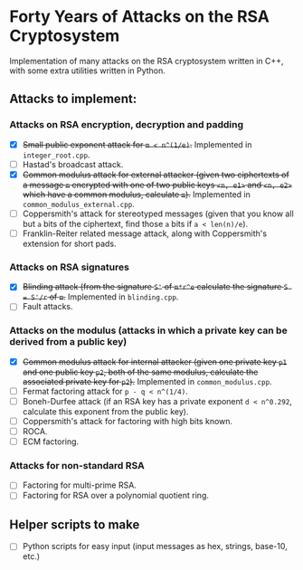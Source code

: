 # Forty Years of Attacks on the RSA Cryptosystem
Implementation of many attacks on the RSA cryptosystem written in C++, with some extra utilities written in Python.

## Attacks to implement:
### Attacks on RSA encryption, decryption and padding
- [X] ~~Small public exponent attack for `m < n^(1/e)`.~~ Implemented in `integer_root.cpp`.
- [ ] Hastad's broadcast attack.
- [X] ~~Common modulus attack for external attacker (given two ciphertexts of a message `m` encrypted with one of two public keys `<n, e1>` and `<n, e2>` which have a common modulus, calculate `m`).~~ Implemented in `common_modulus_external.cpp`.
- [ ] Coppersmith's attack for stereotyped messages (given that you know all but `a` bits of the ciphertext, find those `a` bits if `a < len(n)/e`).
- [ ] Franklin-Reiter related message attack, along with Coppersmith's extension for short pads.

### Attacks on RSA signatures
- [X] ~~Blinding attack (from the signature `S'` of `m*r^e` calculate the signature `S = S'/r` of `m`.~~ Implemented in `blinding.cpp`.
- [ ] Fault attacks.

### Attacks on the modulus (attacks in which a private key can be derived from a public key)
- [X] ~~Common modulus attack for internal attacker (given one private key `p1` and one public key `p2`, both of the same modulus, calculate the associated private key for `p2`).~~ Implemented in `common_modulus.cpp`.
- [ ] Fermat factoring attack for `p - q < n^(1/4)`.
- [ ] Boneh-Durfee attack (if an RSA key has a private exponent `d < n^0.292`, calculate this exponent from the public key).
- [ ] Coppersmith's attack for factoring with high bits known.
- [ ] ROCA.
- [ ] ECM factoring.

### Attacks for non-standard RSA
- [ ] Factoring for multi-prime RSA.
- [ ] Factoring for RSA over a polynomial quotient ring.

## Helper scripts to make
- [ ] Python scripts for easy input (input messages as hex, strings, base-10, etc.)

